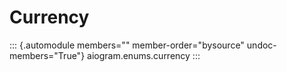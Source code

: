 # Currency

::: {.automodule members="" member-order="bysource" undoc-members="True"}
aiogram.enums.currency
:::
